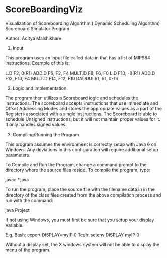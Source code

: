 # ScoreBoardingViz
Visualization of Scoreboarding Algorithm ( Dynamic Scheduling Algorithm)
Scoreboard Simulator Program

Author: Aditya Malshikhare

1. Input 

This program uses an input file called data.in that has a list of MIPS64 instructions.
Example of this is: 

L.D        F2, 0(R1)
ADD.D      F6, F2, F4
MULT.D     F8, F6, F0
L.D        F10, -8(R1)
ADD.D      F12, F10, F4
MULT.D     F14, F12, F10
DADDUI     R1, R1, #-16

2. Logic and Implementation

The program then utilizes a Scoreboard logic and schedules the instructions. The scoreboard
accepts instructions that use Immediate and Offset Addressing Modes and stores the appropriate
values as a part of the Registers associated with a single instructions. The Scoreboard is
able to schedule Unsigned instructions, but it will not maintain proper values for it. It only
handles signed values.

3. Compiling/Running the Program

This program assumes the environment is correctly setup with Java 6 on Windows. Any deviations
in this configuration will require additional setup parameters.

To Compile and Run the Program, change a command prompt to the directory where the source files 
reside. To compile the program, type:

javac *.java

To run the program, place the source file with the filename data.in in the directory of the class
files created from the above compilation process and run with the command:

java Project

If not using Windows, you must first be sure that you setup your
display Variable. 

E.g. Bash: export DISPLAY=myIP:0
     Tcsh: setenv DISPLAY myIP:0

Without a display set, the X windows system will not be able to display the menu of the program.	 

